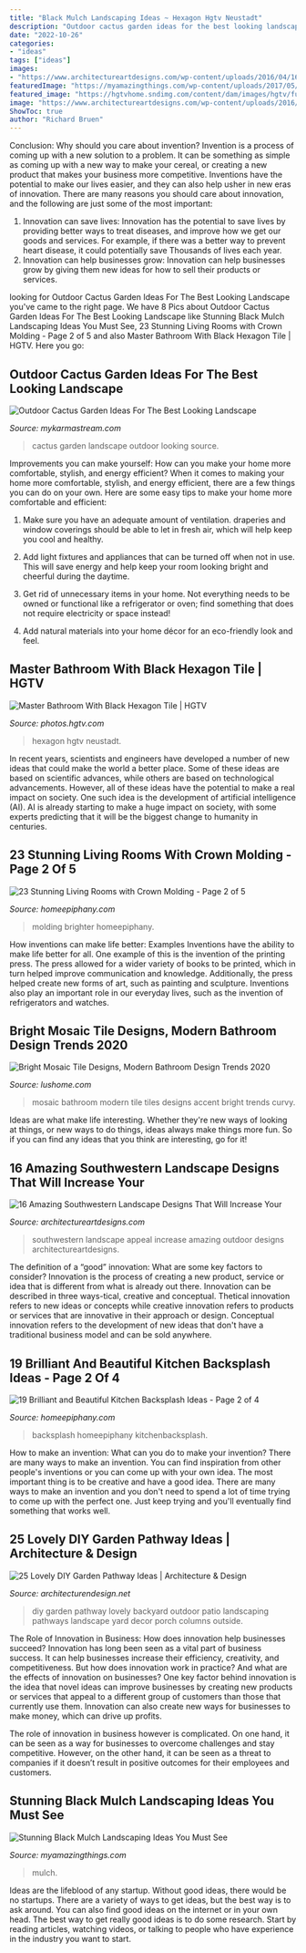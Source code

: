 ```yaml
---
title: "Black Mulch Landscaping Ideas ~ Hexagon Hgtv Neustadt"
description: "Outdoor cactus garden ideas for the best looking landscape"
date: "2022-10-26"
categories:
- "ideas"
tags: ["ideas"]
images:
- "https://www.architectureartdesigns.com/wp-content/uploads/2016/04/16-Amazing-Southwestern-Landscape-Designs-That-Will-Increase-Your-Outdoor-Appeal-14.jpg"
featuredImage: "https://myamazingthings.com/wp-content/uploads/2017/05/landscaping.jpg"
featured_image: "https://hgtvhome.sndimg.com/content/dam/images/hgtv/fullset/2016/5/20/0/FOD16_Dorianne-Loshitzer_Thea-Home_2.jpg.rend.hgtvcom.966.1288.suffix/1463777327237.jpeg"
image: "https://www.architectureartdesigns.com/wp-content/uploads/2016/04/16-Amazing-Southwestern-Landscape-Designs-That-Will-Increase-Your-Outdoor-Appeal-14.jpg"
ShowToc: true
author: "Richard Bruen"
---
```



Conclusion: Why should you care about invention?
Invention is a process of coming up with a new solution to a problem. It can be something as simple as coming up with a new way to make your cereal, or creating a new product that makes your business more competitive. Inventions have the potential to make our lives easier, and they can also help usher in new eras of innovation. There are many reasons you should care about innovation, and the following are just some of the most important: 
1) Innovation can save lives: Innovation has the potential to save lives by providing better ways to treat diseases, and improve how we get our goods and services. For example, if there was a better way to prevent heart disease, it could potentially save Thousands of lives each year. 
2) Innovation can help businesses grow: Innovation can help businesses grow by giving them new ideas for how to sell their products or services.

	

		
looking for Outdoor Cactus Garden Ideas For The Best Looking Landscape you've came to the right page. We have 8 Pics about Outdoor Cactus Garden Ideas For The Best Looking Landscape like Stunning Black Mulch Landscaping Ideas You Must See, 23 Stunning Living Rooms with Crown Molding - Page 2 of 5 and also Master Bathroom With Black Hexagon Tile | HGTV. Here you go:
		
    
## Outdoor Cactus Garden Ideas For The Best Looking Landscape

<img loading=lazy src="http://mykarmastream.com/wp-content/uploads/2017/08/cactus-garden-10.jpeg" onerror="this.onerror=null;this.src='https://tse2.mm.bing.net/th?id=OIP.6nNeH__ofZESUzctsTT2WAHaLH&amp;pid=15.1';" alt="Outdoor Cactus Garden Ideas For The Best Looking Landscape">

_Source: mykarmastream.com_

>cactus garden landscape outdoor looking source. 

	

Improvements you can make yourself: How can you make your home more comfortable, stylish, and energy efficient?
When it comes to making your home more comfortable, stylish, and energy efficient, there are a few things you can do on your own. Here are some easy tips to make your home more comfortable and efficient: 
1. Make sure you have an adequate amount of ventilation. draperies and window coverings should be able to let in fresh air, which will help keep you cool and healthy.

2. Add light fixtures and appliances that can be turned off when not in use. This will save energy and help keep your room looking bright and cheerful during the daytime.

3. Get rid of unnecessary items in your home. Not everything needs to be owned or functional like a refrigerator or oven; find something that does not require electricity or space instead!

4. Add natural materials into your home décor for an eco-friendly look and feel.

    
## Master Bathroom With Black Hexagon Tile | HGTV

<img loading=lazy src="https://hgtvhome.sndimg.com/content/dam/images/hgtv/fullset/2016/5/20/0/FOD16_Dorianne-Loshitzer_Thea-Home_2.jpg.rend.hgtvcom.966.1288.suffix/1463777327237.jpeg" onerror="this.onerror=null;this.src='https://tse2.mm.bing.net/th?id=OIP.WxqbxL14iRxVAyVOJhXNEQHaJ3&amp;pid=15.1';" alt="Master Bathroom With Black Hexagon Tile | HGTV">

_Source: photos.hgtv.com_

>hexagon hgtv neustadt. 

	

In recent years, scientists and engineers have developed a number of new ideas that could make the world a better place. Some of these ideas are based on scientific advances, while others are based on technological advancements. However, all of these ideas have the potential to make a real impact on society. One such idea is the development of artificial intelligence (AI). AI is already starting to make a huge impact on society, with some experts predicting that it will be the biggest change to humanity in centuries.

    
## 23 Stunning Living Rooms With Crown Molding - Page 2 Of 5

<img loading=lazy src="https://homeepiphany.com/wp-content/uploads/2015/12/23-Stunning-Living-Rooms-with-Crown-Molding-5.jpg" onerror="this.onerror=null;this.src='https://tse2.mm.bing.net/th?id=OIP.raZGdacOb3axrxY8dJuxFQHaE8&amp;pid=15.1';" alt="23 Stunning Living Rooms with Crown Molding - Page 2 of 5">

_Source: homeepiphany.com_

>molding brighter homeepiphany. 

	

How inventions can make life better: Examples
Inventions have the ability to make life better for all. One example of this is the invention of the printing press. The press allowed for a wider variety of books to be printed, which in turn helped improve communication and knowledge. Additionally, the press helped create new forms of art, such as painting and sculpture. Inventions also play an important role in our everyday lives, such as the invention of refrigerators and watches.

    
## Bright Mosaic Tile Designs, Modern Bathroom Design Trends 2020

<img loading=lazy src="https://www.lushome.com/wp-content/uploads/2019/06/modern-bathroom-mosaic-tiles-5.jpg" onerror="this.onerror=null;this.src='https://tse3.mm.bing.net/th?id=OIP.HXRwohv46Ou8ORA2tsgLFwAAAA&amp;pid=15.1';" alt="Bright Mosaic Tile Designs, Modern Bathroom Design Trends 2020">

_Source: lushome.com_

>mosaic bathroom modern tile tiles designs accent bright trends curvy. 

	

Ideas are what make life interesting. Whether they're new ways of looking at things, or new ways to do things, ideas always make things more fun. So if you can find any ideas that you think are interesting, go for it!

    
## 16 Amazing Southwestern Landscape Designs That Will Increase Your

<img loading=lazy src="https://www.architectureartdesigns.com/wp-content/uploads/2016/04/16-Amazing-Southwestern-Landscape-Designs-That-Will-Increase-Your-Outdoor-Appeal-14.jpg" onerror="this.onerror=null;this.src='https://tse1.mm.bing.net/th?id=OIP.PnqgdJkJ5yNECnWEgxqi5wHaE7&amp;pid=15.1';" alt="16 Amazing Southwestern Landscape Designs That Will Increase Your">

_Source: architectureartdesigns.com_

>southwestern landscape appeal increase amazing outdoor designs architectureartdesigns. 

	

The definition of a “good” innovation: What are some key factors to consider?
Innovation is the process of creating a new product, service or idea that is different from what is already out there. Innovation can be described in three ways-tical, creative and conceptual. Thetical innovation refers to new ideas or concepts while creative innovation refers to products or services that are innovative in their approach or design. Conceptual innovation refers to the development of new ideas that don't have a traditional business model and can be sold anywhere.

    
## 19 Brilliant And Beautiful Kitchen Backsplash Ideas - Page 2 Of 4

<img loading=lazy src="https://homeepiphany.com/wp-content/uploads/2016/08/19-Brilliants-and-Beautiful-Kitchen-Backsplash-Ideas-title.jpg" onerror="this.onerror=null;this.src='https://tse4.mm.bing.net/th?id=OIP.89TJ39cwS_8y_U9MtcTquwHaE8&amp;pid=15.1';" alt="19 Brilliant and Beautiful Kitchen Backsplash Ideas - Page 2 of 4">

_Source: homeepiphany.com_

>backsplash homeepiphany kitchenbacksplash. 

	

How to make an invention: What can you do to make your invention?
There are many ways to make an invention. You can find inspiration from other people's inventions or you can come up with your own idea. The most important thing is to be creative and have a good idea. There are many ways to make an invention and you don't need to spend a lot of time trying to come up with the perfect one. Just keep trying and you'll eventually find something that works well.

    
## 25 Lovely DIY Garden Pathway Ideas | Architecture &amp; Design

<img loading=lazy src="http://cdn.architecturendesign.net/wp-content/uploads/2014/08/25-Lovely-DIY-Garden-Pathway-Ideas-14.jpg" onerror="this.onerror=null;this.src='https://tse1.mm.bing.net/th?id=OIP.DMXH-q8om9ThqG-R5Ox0eAHaJ4&amp;pid=15.1';" alt="25 Lovely DIY Garden Pathway Ideas | Architecture &amp; Design">

_Source: architecturendesign.net_

>diy garden pathway lovely backyard outdoor patio landscaping pathways landscape yard decor porch columns outside. 

	

The Role of Innovation in Business: How does innovation help businesses succeed?
Innovation has long been seen as a vital part of business success. It can help businesses increase their efficiency, creativity, and competitiveness. But how does innovation work in practice? And what are the effects of innovation on businesses?
One key factor behind innovation is the idea that novel ideas can improve businesses by creating new products or services that appeal to a different group of customers than those that currently use them. Innovation can also create new ways for businesses to make money, which can drive up profits.

The role of innovation in business however is complicated. On one hand, it can be seen as a way for businesses to overcome challenges and stay competitive. However, on the other hand, it can be seen as a threat to companies if it doesn’t result in positive outcomes for their employees and customers.

    
## Stunning Black Mulch Landscaping Ideas You Must See

<img loading=lazy src="https://myamazingthings.com/wp-content/uploads/2017/05/landscaping.jpg" onerror="this.onerror=null;this.src='https://tse4.mm.bing.net/th?id=OIP.M5oLR__vXUt7S94bY29Q5QHaJ3&amp;pid=15.1';" alt="Stunning Black Mulch Landscaping Ideas You Must See">

_Source: myamazingthings.com_

>mulch. 

	

Ideas are the lifeblood of any startup. Without good ideas, there would be no startups. There are a variety of ways to get ideas, but the best way is to ask around. You can also find good ideas on the internet or in your own head. The best way to get really good ideas is to do some research. Start by reading articles, watching videos, or talking to people who have experience in the industry you want to start.


